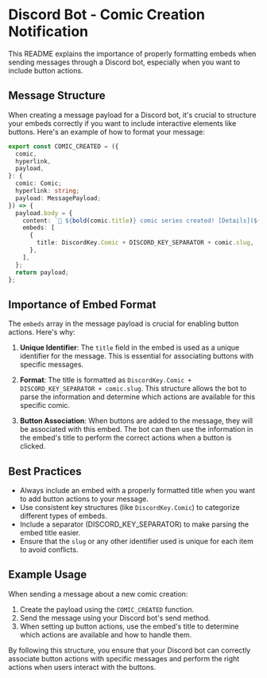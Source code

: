 # Discord Bot - Comic Creation Notification

This README explains the importance of properly formatting embeds when sending messages through a Discord bot, especially when you want to include button actions.

## Message Structure

When creating a message payload for a Discord bot, it's crucial to structure your embeds correctly if you want to include interactive elements like buttons. Here's an example of how to format your message:

```typescript
export const COMIC_CREATED = ({
  comic,
  hyperlink,
  payload,
}: {
  comic: Comic;
  hyperlink: string;
  payload: MessagePayload;
}) => {
  payload.body = {
    content: `📗 ${bold(comic.title)} comic series created! [Details](${hyperlink})`,
    embeds: [
      {
        title: DiscordKey.Comic + DISCORD_KEY_SEPARATOR + comic.slug,
      },
    ],
  };
  return payload;
};
```

## Importance of Embed Format

The `embeds` array in the message payload is crucial for enabling button actions. Here's why:

1. **Unique Identifier**: The `title` field in the embed is used as a unique identifier for the message. This is essential for associating buttons with specific messages.

2. **Format**: The title is formatted as `DiscordKey.Comic + DISCORD_KEY_SEPARATOR + comic.slug`. This structure allows the bot to parse the information and determine which actions are available for this specific comic.

3. **Button Association**: When buttons are added to the message, they will be associated with this embed. The bot can then use the information in the embed's title to perform the correct actions when a button is clicked.

## Best Practices

- Always include an embed with a properly formatted title when you want to add button actions to your message.
- Use consistent key structures (like `DiscordKey.Comic`) to categorize different types of embeds.
- Include a separator (DISCORD_KEY_SEPARATOR) to make parsing the embed title easier.
- Ensure that the `slug` or any other identifier used is unique for each item to avoid conflicts.

## Example Usage

When sending a message about a new comic creation:

1. Create the payload using the `COMIC_CREATED` function.
2. Send the message using your Discord bot's send method.
3. When setting up button actions, use the embed's title to determine which actions are available and how to handle them.

By following this structure, you ensure that your Discord bot can correctly associate button actions with specific messages and perform the right actions when users interact with the buttons.